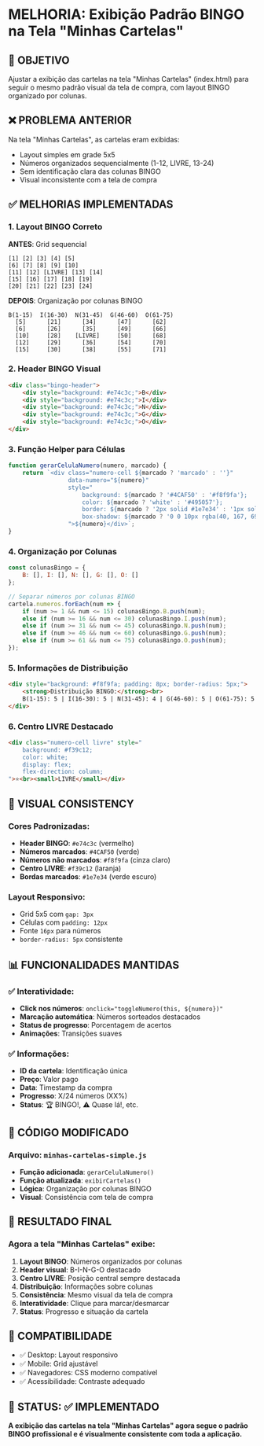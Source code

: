 # MELHORIA: Exibição Padrão BINGO na Tela "Minhas Cartelas"

## 🎯 OBJETIVO
Ajustar a exibição das cartelas na tela "Minhas Cartelas" (index.html) para seguir o mesmo padrão visual da tela de compra, com layout BINGO organizado por colunas.

## ❌ PROBLEMA ANTERIOR
Na tela "Minhas Cartelas", as cartelas eram exibidas:
- Layout simples em grade 5x5
- Números organizados sequencialmente (1-12, LIVRE, 13-24)
- Sem identificação clara das colunas BINGO
- Visual inconsistente com a tela de compra

## ✅ MELHORIAS IMPLEMENTADAS

### 1. Layout BINGO Correto
**ANTES**: Grid sequencial
```
[1] [2] [3] [4] [5]
[6] [7] [8] [9] [10]
[11] [12] [LIVRE] [13] [14]
[15] [16] [17] [18] [19]
[20] [21] [22] [23] [24]
```

**DEPOIS**: Organização por colunas BINGO
```
B(1-15)  I(16-30)  N(31-45)  G(46-60)  O(61-75)
  [5]      [21]      [34]      [47]      [62]
  [6]      [26]      [35]      [49]      [66]
  [10]     [28]    [LIVRE]     [50]      [68]
  [12]     [29]      [36]      [54]      [70]
  [15]     [30]      [38]      [55]      [71]
```

### 2. Header BINGO Visual
```html
<div class="bingo-header">
    <div style="background: #e74c3c;">B</div>
    <div style="background: #e74c3c;">I</div>
    <div style="background: #e74c3c;">N</div>
    <div style="background: #e74c3c;">G</div>
    <div style="background: #e74c3c;">O</div>
</div>
```

### 3. Função Helper para Células
```javascript
function gerarCelulaNumero(numero, marcado) {
    return `<div class="numero-cell ${marcado ? 'marcado' : ''}" 
                 data-numero="${numero}" 
                 style="
                     background: ${marcado ? '#4CAF50' : '#f8f9fa'};
                     color: ${marcado ? 'white' : '#495057'};
                     border: ${marcado ? '2px solid #1e7e34' : '1px solid #dee2e6'};
                     box-shadow: ${marcado ? '0 0 10px rgba(40, 167, 69, 0.5)' : '0 2px 4px rgba(0,0,0,0.1)'};
                 ">${numero}</div>`;
}
```

### 4. Organização por Colunas
```javascript
const colunasBingo = {
    B: [], I: [], N: [], G: [], O: []
};

// Separar números por colunas BINGO
cartela.numeros.forEach(num => {
    if (num >= 1 && num <= 15) colunasBingo.B.push(num);
    else if (num >= 16 && num <= 30) colunasBingo.I.push(num);
    else if (num >= 31 && num <= 45) colunasBingo.N.push(num);
    else if (num >= 46 && num <= 60) colunasBingo.G.push(num);
    else if (num >= 61 && num <= 75) colunasBingo.O.push(num);
});
```

### 5. Informações de Distribuição
```html
<div style="background: #f8f9fa; padding: 8px; border-radius: 5px;">
    <strong>Distribuição BINGO:</strong><br>
    B(1-15): 5 | I(16-30): 5 | N(31-45): 4 | G(46-60): 5 | O(61-75): 5
</div>
```

### 6. Centro LIVRE Destacado
```html
<div class="numero-cell livre" style="
    background: #f39c12;
    color: white;
    display: flex;
    flex-direction: column;
">⭐<br><small>LIVRE</small></div>
```

## 🎨 VISUAL CONSISTENCY

### Cores Padronizadas:
- **Header BINGO**: `#e74c3c` (vermelho)
- **Números marcados**: `#4CAF50` (verde)
- **Números não marcados**: `#f8f9fa` (cinza claro)
- **Centro LIVRE**: `#f39c12` (laranja)
- **Bordas marcados**: `#1e7e34` (verde escuro)

### Layout Responsivo:
- Grid 5x5 com `gap: 3px`
- Células com `padding: 12px`
- Fonte `16px` para números
- `border-radius: 5px` consistente

## 📊 FUNCIONALIDADES MANTIDAS

### ✅ Interatividade:
- **Click nos números**: `onclick="toggleNumero(this, ${numero})"`
- **Marcação automática**: Números sorteados destacados
- **Status de progresso**: Porcentagem de acertos
- **Animações**: Transições suaves

### ✅ Informações:
- **ID da cartela**: Identificação única
- **Preço**: Valor pago
- **Data**: Timestamp da compra
- **Progresso**: X/24 números (XX%)
- **Status**: 🏆 BINGO!, ⚠️ Quase lá!, etc.

## 🔧 CÓDIGO MODIFICADO

### Arquivo: `minhas-cartelas-simple.js`
- **Função adicionada**: `gerarCelulaNumero()`
- **Função atualizada**: `exibirCartelas()`
- **Lógica**: Organização por colunas BINGO
- **Visual**: Consistência com tela de compra

## 🎯 RESULTADO FINAL

### Agora a tela "Minhas Cartelas" exibe:
1. **Layout BINGO**: Números organizados por colunas
2. **Header visual**: B-I-N-G-O destacado
3. **Centro LIVRE**: Posição central sempre destacada
4. **Distribuição**: Informações sobre colunas
5. **Consistência**: Mesmo visual da tela de compra
6. **Interatividade**: Clique para marcar/desmarcar
7. **Status**: Progresso e situação da cartela

## 📱 COMPATIBILIDADE
- ✅ Desktop: Layout responsivo
- ✅ Mobile: Grid ajustável
- ✅ Navegadores: CSS moderno compatível
- ✅ Acessibilidade: Contraste adequado

## 🎉 STATUS: ✅ IMPLEMENTADO
**A exibição das cartelas na tela "Minhas Cartelas" agora segue o padrão BINGO profissional e é visualmente consistente com toda a aplicação.**
